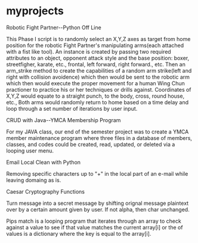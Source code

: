# myprojects
Robotic Fight Partner--Python Off Line

This Phase I script is to randomly select an X,Y,Z axes as target from home position for the robotic Fight Partner's manipulating arms(each attached with a fist like tool).
An instance is created by passing two required attributes to an object, opponent attack style and the base position:  boxer, streetfigher, karate, etc., frontal, left forward, right forward., etc.  Then an arm_strike method to create the capabilities of a random arm strike(left and right with collision avoidence) which then would be sent to the robotic arm which then would execute the proper movement for a human Wing Chun practioner to practice his or her techniques or drills against.  Coordinates of X,Y,Z would equate to a straight punch, to the body, cross, round house, etc., Both arms would randomly return to home based on a time delay and loop through a set number of iterations by user input.


CRUD with Java--YMCA Membership Program 

For my JAVA class, our end of the semester project was to create a YMCA member maintenance program where three files in a database of members, classes, and codes could be created, read, updated, or deleted via a looping user menu.


Email Local Clean with Python

Removing specific characters up to "+" in the local part of an e-mail while leaving domaing as is.

Caesar Cryptography Functions

Turn message into a secret message by shifting orignal message plaintext over by a certain amount given by user.  If not alpha, then char unchanged.


Pips match is a looping program that iterates through an array to check against a value to see if that value matches the current array[i]  or the of values is a dictionary where the key is equal to the array[i].  
